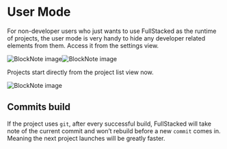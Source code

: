 # User Mode

For non-developer users who just wants to use FullStacked as the runtime of projects, the user mode is very handy to hide any developer related elements from them. Access it from the settings view.

![BlockNote image](https://files.fullstacked.org/IMG_0531.png)![BlockNote image](https://files.fullstacked.org/IMG_0534.png)

Projects start directly from the project list view now.

![BlockNote image](https://files.fullstacked.org/Screenshot-2025-02-23-at-10.21.17-AM.png)

## Commits build

If the project uses `git`, after every successful build, FullStacked will take note of the current commit and won’t rebuild before a new `commit` comes in. Meaning the next project launches will be greatly faster.
